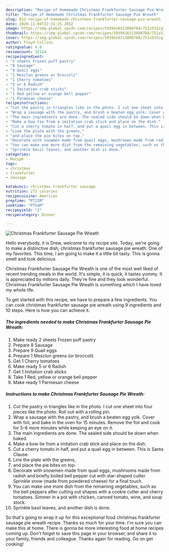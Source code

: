 ```yaml
---
description: "Recipe of Homemade Christmas Frankfurter Sausage Pie Wreath"
title: "Recipe of Homemade Christmas Frankfurter Sausage Pie Wreath"
slug: 812-recipe-of-homemade-christmas-frankfurter-sausage-pie-wreath
date: 2020-11-04T22:31:25.285Z
image: https://img-global.cpcdn.com/recipes/5939416313888768/751x532cq70/christmas-frankfurter-sausage-pie-wreath-recipe-main-photo.jpg
thumbnail: https://img-global.cpcdn.com/recipes/5939416313888768/751x532cq70/christmas-frankfurter-sausage-pie-wreath-recipe-main-photo.jpg
cover: https://img-global.cpcdn.com/recipes/5939416313888768/751x532cq70/christmas-frankfurter-sausage-pie-wreath-recipe-main-photo.jpg
author: Floyd Collins
ratingvalue: 4.6
reviewcount: 32124
recipeingredient:
- "2 sheets Frozen puff pastry"
- "8 Sausage"
- "9 Quail eggs"
- "1 Mesclun greens or broccoli"
- "1 Cherry tomatoes"
- "5 or 6 Radish"
- "1 Imitation crab sticks"
- "1 Red yellow or orange bell pepper"
- "1 Parmesan cheese"
recipeinstructions:
- "Cut the pastry in triangles like in the photo. I cut one sheet into four pieces like the photo. Roll out with a rolling pin."
- "Wrap a sausage with the pastry, and brush a beaten egg yolk. Cover with foil, and bake in the oven for 15 minutes. Remove the foil and cook for 5-6 more minutes while keeping an eye on it."
- "The main ingredients are done. The sealed side should be down when baked."
- "Make a bow tie from a imitation crab stick and place on the dish."
- "Cut a cherry tomato in half, and put a quail egg in between. This is Santa Clause."
- "Line the plate with the greens,"
- "and place the pie bites on top."
- "Decorate with snowmen made from quail eggs, mushrooms made from radish and briefly boiled bell pepper cut with star-shaped cutter. Sprinkle snow (made from powdered cheese) for a final touch."
- "You can make one more dish from the remaining vegetables, such as the bell peppers after cutting out shapes with a cookie cutter and cherry tomatoes. Simmer in a pot with chicken, canned tomato, wine, and soup stock."
- "Sprinkle basil leaves, and another dish is done."
categories:
- Recipe
tags:
- christmas
- frankfurter
- sausage

katakunci: christmas frankfurter sausage 
nutrition: 272 calories
recipecuisine: American
preptime: "PT22M"
cooktime: "PT54M"
recipeyield: "2"
recipecategory: Dinner

---
```



![Christmas Frankfurter Sausage Pie Wreath](https://img-global.cpcdn.com/recipes/5939416313888768/751x532cq70/christmas-frankfurter-sausage-pie-wreath-recipe-main-photo.jpg)

Hello everybody, it is Drew, welcome to my recipe site. Today, we're going to make a distinctive dish, christmas frankfurter sausage pie wreath. One of my favorites. This time, I am going to make it a little bit tasty. This is gonna smell and look delicious.



Christmas Frankfurter Sausage Pie Wreath is one of the most well liked of recent trending meals in the world. It's simple, it is quick, it tastes yummy. It is appreciated by millions daily. They're fine and they look wonderful. Christmas Frankfurter Sausage Pie Wreath is something which I have loved my whole life.


To get started with this recipe, we have to prepare a few ingredients. You can cook christmas frankfurter sausage pie wreath using 9 ingredients and 10 steps. Here is how you can achieve it.

<!--inarticleads1-->

##### The ingredients needed to make Christmas Frankfurter Sausage Pie Wreath:

1. Make ready 2 sheets Frozen puff pastry
1. Prepare 8 Sausage
1. Prepare 9 Quail eggs
1. Prepare 1 Mesclun greens (or broccoli)
1. Get 1 Cherry tomatoes
1. Make ready 5 or 6 Radish
1. Get 1 Imitation crab sticks
1. Take 1 Red, yellow or orange bell pepper
1. Make ready 1 Parmesan cheese




<!--inarticleads2-->

##### Instructions to make Christmas Frankfurter Sausage Pie Wreath:

1. Cut the pastry in triangles like in the photo. I cut one sheet into four pieces like the photo. Roll out with a rolling pin.
1. Wrap a sausage with the pastry, and brush a beaten egg yolk. Cover with foil, and bake in the oven for 15 minutes. Remove the foil and cook for 5-6 more minutes while keeping an eye on it.
1. The main ingredients are done. The sealed side should be down when baked.
1. Make a bow tie from a imitation crab stick and place on the dish.
1. Cut a cherry tomato in half, and put a quail egg in between. This is Santa Clause.
1. Line the plate with the greens,
1. and place the pie bites on top.
1. Decorate with snowmen made from quail eggs, mushrooms made from radish and briefly boiled bell pepper cut with star-shaped cutter. Sprinkle snow (made from powdered cheese) for a final touch.
1. You can make one more dish from the remaining vegetables, such as the bell peppers after cutting out shapes with a cookie cutter and cherry tomatoes. Simmer in a pot with chicken, canned tomato, wine, and soup stock.
1. Sprinkle basil leaves, and another dish is done.




So that's going to wrap it up for this exceptional food christmas frankfurter sausage pie wreath recipe. Thanks so much for your time. I'm sure you can make this at home. There is gonna be more interesting food at home recipes coming up. Don't forget to save this page in your browser, and share it to your family, friends and colleague. Thanks again for reading. Go on get cooking!
